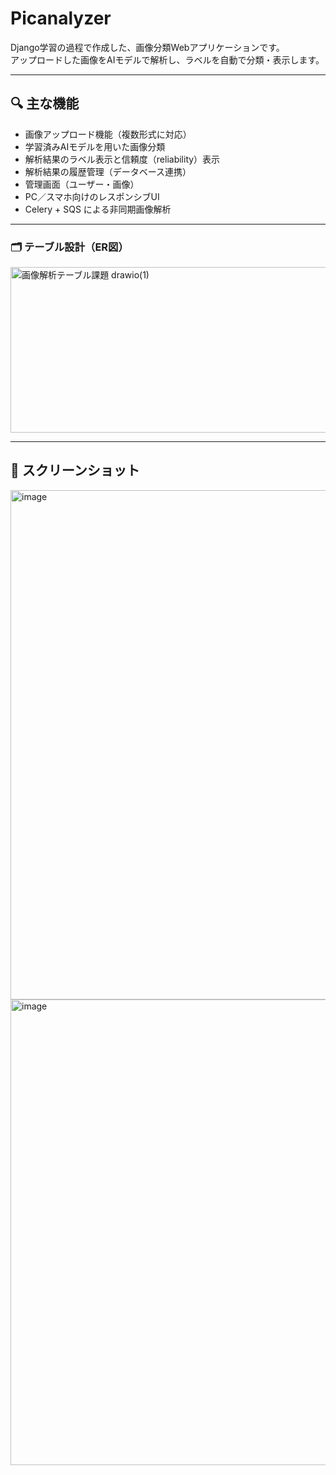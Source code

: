# Picanalyzer

Django学習の過程で作成した、画像分類Webアプリケーションです。  
アップロードした画像をAIモデルで解析し、ラベルを自動で分類・表示します。

---

## 🔍 主な機能

- 画像アップロード機能（複数形式に対応）
- 学習済みAIモデルを用いた画像分類
- 解析結果のラベル表示と信頼度（reliability）表示
- 解析結果の履歴管理（データベース連携）
- 管理画面（ユーザー・画像）
- PC／スマホ向けのレスポンシブUI
- Celery + SQS による非同期画像解析

---

### 🗂️ テーブル設計（ER図）
<img width="1061" height="265" alt="画像解析テーブル課題 drawio(1)" src="https://github.com/user-attachments/assets/b9f7e4d4-8927-420a-b457-d64f3cb1bdd6" />

---

## 📸 スクリーンショット
<img width="1257" height="815" alt="image" src="https://github.com/user-attachments/assets/7e232bdd-e9d8-41fb-8169-50a4da03dd54" />

<img width="1256" height="745" alt="image" src="https://github.com/user-attachments/assets/62519a90-99ce-486f-aca5-354a1620a4a3" />

